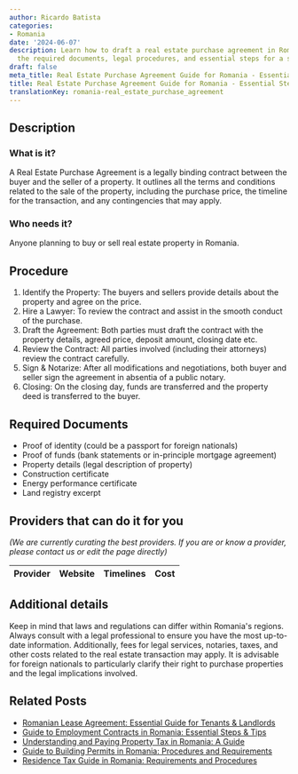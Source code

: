 ```yaml
---
author: Ricardo Batista
categories:
- Romania
date: '2024-06-07'
description: Learn how to draft a real estate purchase agreement in Romania. Discover
  the required documents, legal procedures, and essential steps for a smooth transaction.
draft: false
meta_title: Real Estate Purchase Agreement Guide for Romania - Essential Steps
title: Real Estate Purchase Agreement Guide for Romania - Essential Steps
translationKey: romania-real_estate_purchase_agreement
---
```


## Description
### What is it?
A Real Estate Purchase Agreement is a legally binding contract between the buyer and the seller of a property. It outlines all the terms and conditions related to the sale of the property, including the purchase price, the timeline for the transaction, and any contingencies that may apply.

### Who needs it?
Anyone planning to buy or sell real estate property in Romania.

## Procedure

1. Identify the Property: The buyers and sellers provide details about the property and agree on the price.
2. Hire a Lawyer: To review the contract and assist in the smooth conduct of the purchase.
3. Draft the Agreement: Both parties must draft the contract with the property details, agreed price, deposit amount, closing date etc.
4. Review the Contract: All parties involved (including their attorneys) review the contract carefully.
5. Sign & Notarize: After all modifications and negotiations, both buyer and seller sign the agreement in absentia of a public notary.
6. Closing: On the closing day, funds are transferred and the property deed is transferred to the buyer.

## Required Documents

- Proof of identity (could be a passport for foreign nationals)
- Proof of funds (bank statements or in-principle mortgage agreement)
- Property details (legal description of property)
- Construction certificate
- Energy performance certificate
- Land registry excerpt

## Providers that can do it for you

_(We are currently curating the best providers. If you are or know a provider, please contact us or edit the page directly)_

| Provider        |     Website     |     Timelines    |       Cost      |
| :-------------: | :-------------: |  :-------------: | :-------------: |

## Additional details

Keep in mind that laws and regulations can differ within Romania's regions. Always consult with a legal professional to ensure you have the most up-to-date information. Additionally, fees for legal services, notaries, taxes, and other costs related to the real estate transaction may apply. It is advisable for foreign nationals to particularly clarify their right to purchase properties and the legal implications involved.



## Related Posts

- [Romanian Lease Agreement: Essential Guide for Tenants & Landlords](https://tramitit.com/guides/romania/lease_agreement/)
- [Guide to Employment Contracts in Romania: Essential Steps & Tips](https://tramitit.com/guides/romania/employment_contract/)
- [Understanding and Paying Property Tax in Romania: A Guide](https://tramitit.com/guides/romania/property_tax/)
- [Guide to Building Permits in Romania: Procedures and Requirements](https://tramitit.com/guides/romania/building_permit/)
- [Residence Tax Guide in Romania: Requirements and Procedures](https://tramitit.com/guides/romania/residence_tax/)